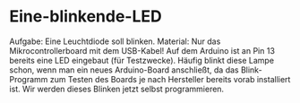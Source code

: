 # Eine-blinkende-LED
Aufgabe: Eine Leuchtdiode soll blinken. Material: Nur das Mikrocontrollerboard mit dem USB-Kabel! Auf dem Arduino ist an Pin 13 bereits eine LED eingebaut (für Testzwecke). Häufig blinkt diese Lampe schon, wenn man ein neues Arduino-Board anschließt, da das Blink-Programm zum Testen des Boards je nach Hersteller bereits vorab installiert ist. Wir werden dieses Blinken jetzt selbst programmieren.
